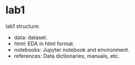 # lab1
lab1 structure:
 - data: dataset.
 - html: EDA in html format.
 - notebooks: Jupyter notebook and environment.
 - references: Data dictionaries, manuals, etc.


